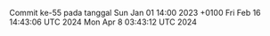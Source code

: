 Commit ke-55 pada tanggal Sun Jan 01 14:00 2023 +0100
Fri Feb 16 14:43:06 UTC 2024
Mon Apr  8 03:43:12 UTC 2024
